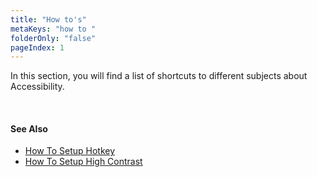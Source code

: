 ```yaml
---
title: "How to's"
metaKeys: "how to "
folderOnly: "false"
pageIndex: 1
---
```


In this section, you will find a list of shortcuts to different subjects about Accessibility.

<br/>

#### See Also  

* [How To Setup Hotkey](howto/hotkey.md)
* [How To Setup High Contrast](howto/highkontrast.md)

